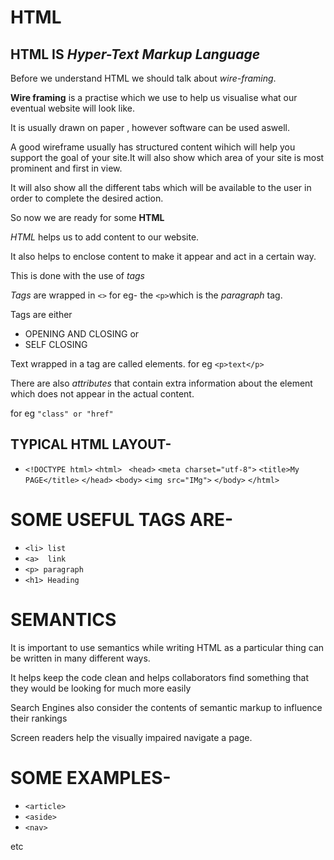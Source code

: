 # HTML

## HTML IS *Hyper-Text Markup Language*

Before we understand HTML we should talk about *wire-framing*.

**Wire framing** is a practise which we use to help us visualise what our eventual website will look like.

It is usually drawn on paper , however software can be used aswell.

A good wireframe usually has structured content wihich will help you support the goal of your site.It will also show which area of your site is most prominent and first in view.

It will also show all the different tabs which will be available to the user in order to complete the desired action.

So now we are ready for some **HTML**

*HTML* helps us to add content to our website.

It also helps to enclose content to make it appear and act in a certain way.

This is done with the use of *tags*

*Tags* are wrapped in `<>`
for eg- the `<p>`which is the *paragraph* tag.

Tags are either
 - OPENING AND CLOSING or
 - SELF CLOSING

Text wrapped in a tag are called elements.
for eg `<p>text</p>`

There are also *attributes* that contain extra information about the element which does not appear in the actual content.

for eg `"class" or "href"`

## TYPICAL HTML LAYOUT-

 - `<!DOCTYPE html>`
`<html>`
 ` <head>`
    `<meta charset="utf-8">`
    `<title>My PAGE</title>`
  `</head>`
  `<body>`
    `<img src="IMg">`
  `</body>`
`</html> `

# SOME USEFUL TAGS ARE-

 - `<li> list`
 - `<a>  link`
 - `<p> paragraph`
 - `<h1> Heading`

 # SEMANTICS

 It is important to use semantics while writing HTML as a particular thing can be written in many different ways.

 It helps keep the code clean and helps collaborators find something that they would be looking for much more easily

 Search Engines also consider the contents of semantic markup to influence their rankings

 Screen readers help the visually impaired navigate a page.

# SOME EXAMPLES-

 - `<article>`
 - `<aside>`
 - `<nav>`
 
 etc

